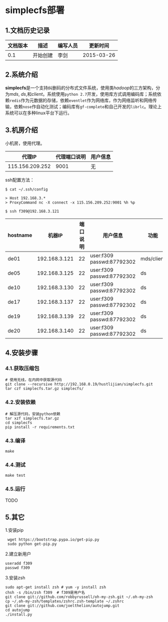 # simplecfs部署

## 1.文档历史记录
文档版本 | 描述	| 编写人员 | 更新时间
----    | ---   | ---    | --- 
0.1	| 开始创建 | 李剑	| 2015-03-26

## 2.系统介绍
**simplecfs**是一个支持纠删码的分布式文件系统，使用类*hadoop*的三方架构，分为*mds*, *ds*,和*client*。系统使用`python 2.7`开发，使用库方式调用编码库；系统依赖`redis`作为元数据的存储，依赖`eventlet`作为网络库，作为网络监听和网络传输，依赖`nose`作自动化测试；编码库有`gf-complete`和自己开发的`librlc`。理论上系统可以在多种linux平台下运行。

## 3.机房介绍
小机房，使用代理。

代理IP | 代理端口说明 | 用户信息 
--- | ---- | -----
115.156.209.252 | 9001 | 无

ssh配置方法：

	$ cat ~/.ssh/config

	> Host 192.168.3.*
	> ProxyCommand nc -X connect -x 115.156.209.252:9001 %h %p

	$ ssh f309@192.168.3.121

hostname |机器IP | 端口说明 | 用户信息 | 功能
--- | ---- | ----- | ----- | -----
de01 | 192.168.3.121 | 22 | user:f309 passwd:87792302 | mds/client
de05 | 192.168.3.125 | 22 | user:f309 passwd:87792302 | ds
de10 | 192.168.3.130 | 22 | user:f309 passwd:87792302 | ds
de17 | 192.168.3.137 | 22 | user:f309 passwd:87792302 | ds
de19 | 192.168.3.139 | 22 | user:f309 passwd:87792302 | ds
de20 | 192.168.3.140 | 22 | user:f309 passwd:87792302 | ds

## 4.安装步骤

### 4.1.获取压缩包

	# 使用无线，在内网中获取源代码
	git clone --recursive http://192.168.0.19/hustlijian/simplecfs.git
	tar czf simplecfs.tar.gz simplecfs/

### 4.2.安装依赖

	# 解压源代码，安装python依赖	
	tar xzf simplecfs.tar.gz 
	cd simplecfs
	pip install -r requirements.txt

### 4.3.编译

	make
	
### 4.4.测试

	make test

### 4.5.运行

TODO

## 5.其它

1.安装pip

     wget https://bootstrap.pypa.io/get-pip.py
     sudo python get-pip.py
    
2.建立新用户

	useradd f309
	passwd f309
     
3.安装zsh

	sudo apt-get install zsh # yum -y install zsh
	chsh -s /bin/zsh f309  # f309是用户名
	git clone git://github.com/robbyrussell/oh-my-zsh.git ~/.oh-my-zsh
	cp ~/.oh-my-zsh/templates/zshrc.zsh-template ~/.zshrc
	git clone git://github.com/joelthelion/autojump.git
	cd autojump
	./install.py
